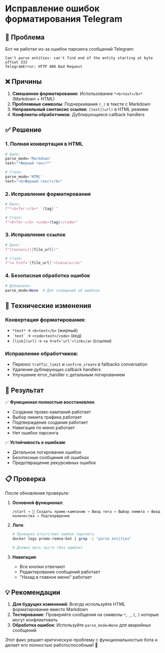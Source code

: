 # Исправление ошибок форматирования Telegram

## 🐛 Проблема

Бот не работал из-за ошибок парсинга сообщений Telegram:

```
Can't parse entities: can't find end of the entity starting at byte offset 333
TelegramError: HTTP 400 Bad Request
```

## ❌ Причины

1. **Смешанное форматирование**: Использование `*<b>text</b>*` (Markdown + HTML)
2. **Проблемные символы**: Подчеркивания `(_)` в тексте с Markdown
3. **Неправильный синтаксис ссылок**: `[text](url)` в HTML режиме
4. **Конфликты обработчиков**: Дублирующиеся callback handlers

## ✅ Решение

### 1. Полная конвертация в HTML
```python
# Было:
parse_mode='Markdown'
text="*Жирный текст*"

# Стало:
parse_mode='HTML'
text="<b>Жирный текст</b>"
```

### 2. Исправление форматирования
```python
# Было:
f"*<b>Тег:</b>* `{tag}`"

# Стало:
f"<b>Тег:</b> <code>{tag}</code>"
```

### 3. Исправление ссылок
```python
# Было:
f"[Скачать]({file_url})"

# Стало:
f"<a href='{file_url}'>Скачать</a>"
```

### 4. Безопасная обработка ошибок
```python
# Добавлено:
parse_mode=None  # Для сообщений об ошибках
```

## 🔧 Технические изменения

### Конвертация форматирования:
- `*text*` → `<b>text</b>` (жирный)
- `` `text` `` → `<code>text</code>` (код)
- `[link](url)` → `<a href='url'>link</a>` (ссылки)

### Исправление обработчиков:
- Перенос `traffic_limit` и `confirm_create` в fallbacks conversation
- Удаление дублирующих callback handlers
- Улучшение error_handler с детальным логированием

## 🚀 Результат

✅ **Функционал полностью восстановлен**:
- Создание промо-кампаний работает
- Выбор лимита трафика работает  
- Подтверждение создания работает
- Навигация по меню работает
- Нет ошибок парсинга

✅ **Устойчивость к ошибкам**:
- Детальное логирование ошибок
- Безопасные сообщения об ошибках
- Предотвращение рекурсивных ошибок

## 📋 Проверка

После обновления проверьте:

1. **Основной функционал**:
   ```
   /start → 🎁 Создать промо-кампанию → Ввод тега → Выбор лимита → Ввод количества → Подтверждение
   ```

2. **Логи**:
   ```bash
   # Проверка отсутствия ошибок парсинга
   docker logs promo-remna-bot | grep -i "parse entities"
   
   # Должно быть пусто (без ошибок)
   ```

3. **Навигация**:
   - Все кнопки отвечают
   - Редактирование сообщений работает
   - "Назад в главное меню" работает

## 💡 Рекомендации

1. **Для будущих изменений**: Всегда используйте HTML форматирование вместо Markdown
2. **Тестирование**: Проверяйте сообщения на символы `*`, `_`, `[`, `]` которые могут конфликтовать
3. **Обработка ошибок**: Используйте `parse_mode=None` для аварийных сообщений

Этот фикс решает критическую проблему с функциональностью бота и делает его полностью работоспособным! 🎉